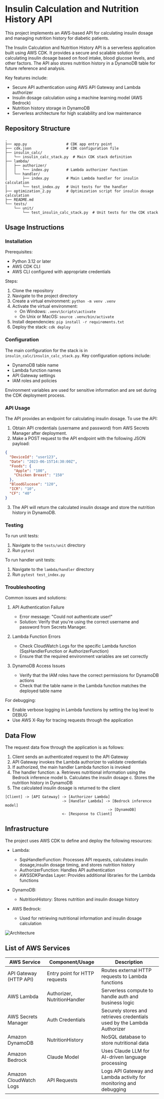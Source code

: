 # Insulin Calculation and Nutrition History API


This project implements an AWS-based API for calculating insulin dosage and managing nutrition history for diabetic patients.

The Insulin Calculation and Nutrition History API is a serverless application built using AWS CDK. It provides a secure and scalable solution for calculating insulin dosage based on food intake, blood glucose levels, and other factors. The API also stores nutrition history in a DynamoDB table for future reference and analysis.

Key features include:
- Secure API authentication using AWS API Gateway and Lambda authorizer
- Insulin dosage calculation using a machine learning model (AWS Bedrock)
- Nutrition history storage in DynamoDB
- Serverless architecture for high scalability and low maintenance

## Repository Structure

```
.
├── app.py                  # CDK app entry point
├── cdk.json                # CDK configuration file
├── insulin_calc/
│   └── insulin_calc_stack.py  # Main CDK stack definition
├── lambda/
│   ├── authorizer/
│   │   └── index.py        # Lambda authorizer function
│   └── handler/
│       ├── index.py        # Main Lambda handler for insulin calculation
│       └── test_index.py   # Unit tests for the handler
├── optimization_2.py       # Optimization script for insulin dosage calculation
├── README.md
└── tests/
    └── unit/
        └── test_insulin_calc_stack.py  # Unit tests for the CDK stack
```

## Usage Instructions

### Installation

Prerequisites:
- Python 3.12 or later
- AWS CDK CLI
- AWS CLI configured with appropriate credentials

Steps:
1. Clone the repository
2. Navigate to the project directory
3. Create a virtual environment: `python -m venv .venv`
4. Activate the virtual environment:
   - On Windows: `.venv\Scripts\activate`
   - On Unix or MacOS: `source .venv/bin/activate`
5. Install dependencies: `pip install -r requirements.txt`
6. Deploy the stack: `cdk deploy`

### Configuration

The main configuration for the stack is in `insulin_calc/insulin_calc_stack.py`. Key configuration options include:
- DynamoDB table name
- Lambda function names
- API Gateway settings
- IAM roles and policies

Environment variables are used for sensitive information and are set during the CDK deployment process.

### API Usage

The API provides an endpoint for calculating insulin dosage. To use the API:

1. Obtain API credentials (username and password) from AWS Secrets Manager after deployment.
2. Make a POST request to the API endpoint with the following JSON payload:

```json
{
  "DeviceId": "user123",
  "Date": "2023-06-15T14:30:00Z",
  "Foods": {
    "Apple": "100",
    "Chicken Breast": "150"
  },
  "BloodGlucose": "120",
  "ICR": "10",
  "CF": "40"
}
```

3. The API will return the calculated insulin dosage and store the nutrition history in DynamoDB.

### Testing

To run unit tests:

1. Navigate to the `tests/unit` directory
2. Run `pytest`

To run handler unit tests:

1. Navigate to the `lambda/handler` directory
2. Run `pytest test_index.py`

### Troubleshooting

Common issues and solutions:

1. API Authentication Failure
   - Error message: "Could not authenticate user!"
   - Solution: Verify that you're using the correct username and password from Secrets Manager.

2. Lambda Function Errors
   - Check CloudWatch Logs for the specific Lambda function (SqsHandlerFunction or AuthorizerFunction)
   - Ensure that the required environment variables are set correctly

3. DynamoDB Access Issues
   - Verify that the IAM roles have the correct permissions for DynamoDB actions
   - Check that the table name in the Lambda function matches the deployed table name

For debugging:
- Enable verbose logging in Lambda functions by setting the log level to DEBUG
- Use AWS X-Ray for tracing requests through the application

## Data Flow

The request data flow through the application is as follows:

1. Client sends an authenticated request to the API Gateway
2. API Gateway invokes the Lambda authorizer to validate credentials
3. If authorized, the main handler Lambda function is invoked
4. The handler function:
   a. Retrieves nutritional information using the Bedrock inference model
   b. Calculates the insulin dosage
   c. Stores the nutrition history in DynamoDB
5. The calculated insulin dosage is returned to the client

```
[Client] -> [API Gateway] -> [Authorizer Lambda]
                          -> [Handler Lambda] -> [Bedrock inference model]
                                               -> [DynamoDB]
                          <- [Response to Client]
```

## Infrastructure

The project uses AWS CDK to define and deploy the following resources:

- Lambda:
  - SqsHandlerFunction: Processes API requests, calculates insulin dosage,insulin dosage timing, and stores nutrition history
  - AuthorizerFunction: Handles API authentication
  - AWSSDKPandas Layer: Provides additional libraries for the Lambda functions

- DynamoDB:
  - NutritionHistory: Stores nutrition and insulin dosage history

- AWS Bedrock:
  - Used for retrieving nutritional information and insulin dosage calculation

![Architecture](diagram.png)

## List of AWS Services

| AWS Service              | Component/Usage                     | Description                                                                 |
|--------------------------|-------------------------------------|-----------------------------------------------------------------------------|
| API Gateway (HTTP API)   | Entry point for HTTP requests       | Routes external HTTP requests to Lambda functions                          |
| AWS Lambda               | Authorizer, NutritionHandler        | Serverless compute to handle auth and business logic                       |
| AWS Secrets Manager      | Auth Credentials                    | Securely stores and retrieves credentials used by the Lambda Authorizer    |
| Amazon DynamoDB          | NutritionHistory                    | NoSQL database to store nutritional data                                   |
| Amazon Bedrock           | Claude Model                        | Uses Claude LLM for AI-driven language processing                          |
| Amazon CloudWatch Logs   | API Requests                        | Logs API Gateway and Lambda activity for monitoring and debugging          |
